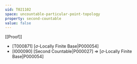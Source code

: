 ```yaml
---
uid: T021102
space: uncountable-particular-point-topology
property: second-countable
value: false
---
```

[[Proof]]

* [T000871] [$\sigma$-Locally Finite Base|P000054]
* [I000090] [Second Countable|P000027] => [$\sigma$-Locally Finite Base|P000054]

